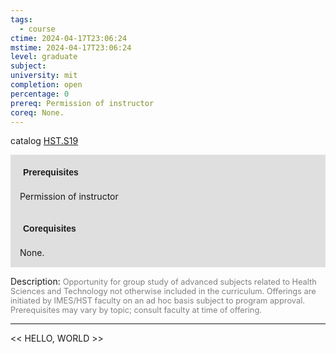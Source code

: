 ```yaml
---
tags:
  - course
ctime: 2024-04-17T23:06:24
mstime: 2024-04-17T23:06:24
level: graduate
subject: 
university: mit
completion: open
percentage: 0
prereq: Permission of instructor
coreq: None.
---
```


catalog [HST.S19](http://student.mit.edu/catalog/mHSTb.html#HST.S19)

<span style="display: block; padding: 15px; background-color: rgb(100, 100, 100, 0.2);"><font id="m_prereq4032_0" style="display: block; font-family: Arial, sans-serif; font-weight: bold; padding: 5px">Prerequisites</font><br><span id="prereq4032_0">Permission of instructor</span></span>
<span style="display: block; padding: 15px; background-color: rgb(100, 100, 100, 0.2);"><font id="m_coreq4032_0" style="display: block; font-family: Arial, sans-serif; font-weight: bold; padding: 5px">Corequisites</font><br><span id="coreq4032_0">None.</span></span>

<font style="">Description:</font>
<font style="color: grey; font-size: 0.8rem;">Opportunity for group study of advanced subjects related to Health Sciences and Technology not otherwise included in the curriculum. Offerings are initiated by IMES/HST faculty on an ad hoc basis subject to program approval. Prerequisites may vary by topic; consult faculty at time of offering.</font>



---

<< HELLO, WORLD >>
